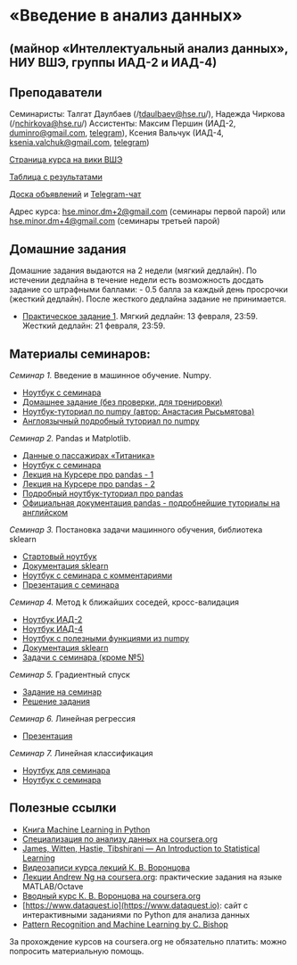 # «Введение в анализ данных»
## (майнор «Интеллектуальный анализ данных», НИУ ВШЭ, группы ИАД-2 и ИАД-4)

## Преподаватели
Семинаристы: Талгат Даулбаев (/tdaulbaev@hse.ru/), Надежда Чиркова (/nchirkova@hse.ru/)
Ассистенты: Максим Першин (ИАД-2, duminro@gmail.com, [telegram](https://t.me/Skvidvardin)), Ксения Вальчук (ИАД-4, ksenia.valchuk@gmail.com, [telegram](https://t.me/nu_takoe))

[Страница курса на вики ВШЭ](http://wiki.cs.hse.ru/%D0%9C%D0%B0%D0%B9%D0%BD%D0%BE%D1%80_%D0%98%D0%BD%D1%82%D0%B5%D0%BB%D0%BB%D0%B5%D0%BA%D1%82%D1%83%D0%B0%D0%BB%D1%8C%D0%BD%D1%8B%D0%B9_%D0%B0%D0%BD%D0%B0%D0%BB%D0%B8%D0%B7_%D0%B4%D0%B0%D0%BD%D0%BD%D1%8B%D1%85/%D0%92%D0%B2%D0%B5%D0%B4%D0%B5%D0%BD%D0%B8%D0%B5_%D0%B2_%D0%B0%D0%BD%D0%B0%D0%BB%D0%B8%D0%B7_%D0%B4%D0%B0%D0%BD%D0%BD%D1%8B%D1%85)

[Таблица с результатами](https://docs.google.com/spreadsheets/d/1n6-_nCiIQYQQwDbqJKtDoKXNRlbEk3798nKTkOqc6YE/edit?usp=sharing)

[Доска объявлений](https://t.me/iad24) и [Telegram-чат](https://t.me/iad24chat)

Адрес курса: hse.minor.dm+2@gmail.com (семинары первой парой) или hse.minor.dm+4@gmail.com (семинары третьей парой)

## Домашние задания
Домашние задания выдаются на 2 недели (мягкий дедлайн). По истечении дедлайна в течение недели есть возможность досдать задание со штрафными баллами: - 0.5 балла за каждый день просрочки (жесткий дедлайн). После жесткого дедлайна задание не принимается.
* [Практическое задание 1](https://github.com/AnastasiaRysmyatova/IAD-1/blob/master/materials/HW1_Username.ipynb). Мягкий дедлайн: 13 февраля, 23:59. Жесткий дедлайн: 21  февраля, 23:59.

## Материалы семинаров:
*Семинар 1.* Введение в машинное обучение. Numpy.
* [Ноутбук с семинара](https://github.com/iad-24/seminars/blob/master/materials/sem1.ipynb)
* [Домашнее задание (без проверки, для тренировки)](https://github.com/iad-24/seminars/blob/master/materials/hw_sem1_opt.ipynb)
* [Ноутбук-туториал по numpy (автор: Анастасия Рысьмятова)](https://github.com/iad-24/seminars/blob/master/materials/ipython_notebook_numpy.ipynb)
* [Англоязычный подробный туториал по numpy](http://nbviewer.jupyter.org/github/Atlas7/scipy-tentative-numpy-tutorials/blob/master/tentative-numpy-tutorial.ipynb)

*Семинар 2.* Pandas и Matplotlib.
* [Данные о пассажирах «Титаника»](https://raw.githubusercontent.com/iad34/seminars/master/materials/data_sem1.csv)
* [Ноутбук с семинара](https://github.com/iad-24/seminars/blob/master/materials/seminar_pandas.ipynb)
* [Лекция на Курсере про pandas - 1](https://www.coursera.org/learn/mathematics-and-python/lecture/rcjAW/pandas-data-frame)
* [Лекция на Курсере про pandas - 2](https://www.coursera.org/learn/mathematics-and-python/lecture/lsXAR/pandas-indieksatsiia-i-sieliektsiia)
* [Подробный ноутбук-туториал про pandas](https://github.com/nadiinchi/HSE_minor_DataAnalysis_seminars_iad16/blob/master/materials/Seminar3_pandas.ipynb)
* [Официальная документация pandas - подробнейшие туториалы на английском](http://pandas.pydata.org/pandas-docs/stable/10min.html)

*Семинар 3.* Постановка задачи машинного обучения, библиотека sklearn
* [Стартовый ноутбук](https://github.com/iad-24/seminars/blob/master/materials/Seminar_sklearn_starter.ipynb)
* [Документация sklearn](http://scikit-learn.org/stable/index.html)
* [Ноутбук с семинара с комментариями](https://github.com/iad-24/seminars/blob/master/materials/Seminar_sklearn_sol.ipynb)
* [Презентация с семинара](https://github.com/iad-24/seminars/blob/master/materials/presentation_sem3_intro.pdf)

*Семинар 4.* Метод k ближайших соседей, кросс-валидация
* [Ноутбук ИАД-2](https://github.com/iad-24/seminars/blob/master/materials/sem4/sem4_iad2.ipynb)
* [Ноутбук ИАД-4](https://github.com/iad-24/seminars/blob/master/materials/sem4/sem4_iad4.ipynb)
* [Ноутбук с полезными функциями из numpy](https://github.com/iad-24/seminars/blob/master/materials/sem4/sem4_FAQ.ipynb)
* [Документация sklearn](http://scikit-learn.org/stable/index.html)
* [Задачи с семинара (кроме №5)](http://nbviewer.jupyter.org/github/shestakoff/minor_da_2017/blob/master/colloc_knn.ipynb)

*Семинар 5.* Градиентный спуск
* [Задание на семинар](https://github.com/iad-24/seminars/blob/master/materials/Seminar5_3d_task.ipynb)
* [Решение задания](https://github.com/iad-24/seminars/blob/master/materials/Seminar5_3d_solution.ipynb)

*Семинар 6.* Линейная регрессия
* [Презентация](https://github.com/iad-24/seminars/blob/master/materials/linreg_sem.pdf)

*Семинар 7.* Линейная классификация
* [Ноутбук для семинара](https://github.com/iad-24/seminars/blob/master/materials/seminar7_starter_logreg.ipynb)
* [Ноутбук с семинара](https://github.com/iad-24/seminars/blob/master/materials/seminar7_solution_logreg.ipynb)

## Полезные ссылки
* [Книга Machine Learning in Python](http://books.tarsoit.com/Python%20Machine%20Learning.pdf)
* [Специализация по анализу данных на coursera.org](https://ru.coursera.org/specializations/machine-learning-data-analysis)
* [James, Witten, Hastie, Tibshirani — An Introduction to Statistical Learning](http://www-bcf.usc.edu/~gareth/ISL/ISLR%20Sixth%20Printing.pdf)
* [Видеозаписи курса лекций К. В. Воронцова](https://yandexdataschool.ru/edu-process/courses/machine-learning)
* [Лекции Andrew Ng на coursera.org](https://www.coursera.org/learn/machine-learning): практические задания на языке MATLAB/Octave
* [Вводный курс К. В. Воронцова на coursera.org](https://www.coursera.org/learn/introduction-machine-learning)
* [https://www.dataquest.io](https://www.dataquest.io): сайт с интерактивными заданиями по Python для анализа данных
* [Pattern Recognition and Machine Learning by C. Bishop](http://www.rmki.kfki.hu/~banmi/elte/Bishop%20-%20Pattern%20Recognition%20and%20Machine%20Learning.pdf)

За прохождение курсов на coursera.org не обязательно платить: можно попросить материальную помощь.
